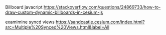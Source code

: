 

Billboard javacript
https://stackoverflow.com/questions/24869733/how-to-draw-custom-dynamic-billboards-in-cesium-js


examimine syncd views
https://sandcastle.cesium.com/index.html?src=Multiple%20Synced%20Views.html&label=All
